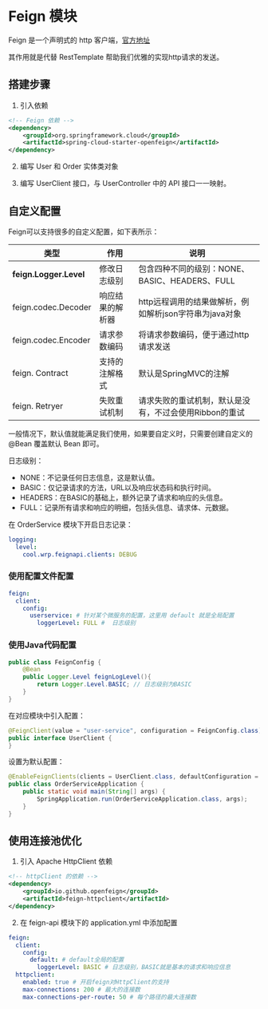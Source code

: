 # Feign 模块

Feign 是一个声明式的 http 客户端，[官方地址](https://github.com/OpenFeign/feign)

其作用就是代替 RestTemplate 帮助我们优雅的实现http请求的发送。

## 搭建步骤

1. 引入依赖

```xml
<!-- Feign 依赖 -->
<dependency>
    <groupId>org.springframework.cloud</groupId>
    <artifactId>spring-cloud-starter-openfeign</artifactId>
</dependency>
```

2. 编写 User 和 Order 实体类对象

3. 编写 UserClient 接口，与 UserController 中的 API 接口一一映射。

## 自定义配置

Feign可以支持很多的自定义配置，如下表所示：

| 类型                     | 作用       | 说明                                |
| ---------------------- | -------- | --------------------------------- |
| **feign.Logger.Level** | 修改日志级别   | 包含四种不同的级别：NONE、BASIC、HEADERS、FULL |
| feign.codec.Decoder    | 响应结果的解析器 | http远程调用的结果做解析，例如解析json字符串为java对象 |
| feign.codec.Encoder    | 请求参数编码   | 将请求参数编码，便于通过http请求发送              |
| feign. Contract        | 支持的注解格式  | 默认是SpringMVC的注解                   |
| feign. Retryer         | 失败重试机制   | 请求失败的重试机制，默认是没有，不过会使用Ribbon的重试    |

一般情况下，默认值就能满足我们使用，如果要自定义时，只需要创建自定义的 @Bean 覆盖默认 Bean 即可。

日志级别：

- NONE：不记录任何日志信息，这是默认值。
- BASIC：仅记录请求的方法，URL以及响应状态码和执行时间。
- HEADERS：在BASIC的基础上，额外记录了请求和响应的头信息。
- FULL：记录所有请求和响应的明细，包括头信息、请求体、元数据。

在 OrderService 模块下开启日志记录：

```yaml
logging:
  level:
    cool.wrp.feignapi.clients: DEBUG
```

### 使用配置文件配置

```yaml
feign:  
  client:
    config: 
      userservice: # 针对某个微服务的配置，这里用 default 就是全局配置
        loggerLevel: FULL #  日志级别 
```

### 使用Java代码配置

```java
public class FeignConfig {
    @Bean
    public Logger.Level feignLogLevel(){
        return Logger.Level.BASIC; // 日志级别为BASIC
    }
}
```

在对应模块中引入配置：

```java
@FeignClient(value = "user-service", configuration = FeignConfig.class)
public interface UserClient {
}
```

设置为默认配置：

```java
@EnableFeignClients(clients = UserClient.class, defaultConfiguration = FeignConfig.class)
public class OrderServiceApplication {
    public static void main(String[] args) {
        SpringApplication.run(OrderServiceApplication.class, args);
    }
}
```

## 使用连接池优化

1. 引入 Apache HttpClient 依赖

```xml
<!-- httpClient 的依赖 -->
<dependency>
    <groupId>io.github.openfeign</groupId>
    <artifactId>feign-httpclient</artifactId>
</dependency>
```

2. 在 feign-api 模块下的 application.yml 中添加配置

```yml
feign:
  client:
    config:
      default: # default全局的配置
        loggerLevel: BASIC # 日志级别，BASIC就是基本的请求和响应信息
  httpclient:
    enabled: true # 开启feign对HttpClient的支持
    max-connections: 200 # 最大的连接数
    max-connections-per-route: 50 # 每个路径的最大连接数
```

